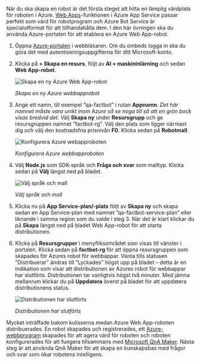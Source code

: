 När du ska skapa en robot är det första steget att hitta en lämplig värdplats för roboten i Azure. [Web Apps](https://azure.microsoft.com/services/app-service/web/)-funktionen i Azure App Service passar perfekt som värd för robotprogram och Azure Bot Service är specialutformat för att tillhandahålla dem. I den här övningen ska du använda Azure-portalen för att etablera en Azure Web App-robot.

1. Öppna [Azure-portalen](https://portal.azure.com/?azure-portal=true) i webbläsaren. Om du ombeds logga in ska du göra det med autentiseringsuppgifterna för ditt Microsoft-konto.

1. Klicka på **+ Skapa en resurs**, följt av **AI + maskininlärning** och sedan **Web App-robot**.
 
    ![Skapa en ny Azure Web App-robot](../images/new-bot-service.png)

    _Skapa en ny Azure webbapprobot_
  
1. Ange ett namn, till exempel ”qa-factbot” i rutan **Appnamn**. *Det här namnet måste vara unikt inom Azure så se noga till så att en grön bock visas bredvid det.* Välj **Skapa ny** under **Resursgrupp** och ge resursgruppen namnet ”factbot-rg”. Välj den plats som ligger närmast dig och välj den kostnadsfria prisnivån **F0**. Klicka sedan på **Robotmall**.

    ![Konfigurera Azure webapproboten](../images/portal-start-bot-creation.png)

    _Konfigurera Azure webbapproboten_

1. Välj **Node.js** som SDK-språk och **Fråga och svar** som malltyp. Klicka sedan på **Välj** längst ned på bladet.   
  
    ![Välj språk och mall](../images/portal-select-template.png)

    _Välj språk och mall_

1. Klicka nu på **App Service-plan/-plats** följt av **Skapa ny** och skapa sedan en App Service-plan med namnet ”qa-factbot-service-plan” eller liknande i samma region som du valde i steg 3. När det är klart klickar du på **Skapa** längst ned på bladet Web App-robot för att starta distributionen. 

1. Klicka på **Resursgrupper** i menyfliksområdet som visas till vänster i portalen. Klicka sedan på **factbot-rg** för att öppna resursgruppen som skapades för Azures robot för webbappar. Vänta tills statusen ”Distribuerar” ändras till ”Lyckades” högst upp på bladet – detta är en indikation som visar att distributionen av Azures robot för webbappar har slutförts. Distributionen tar vanligtvis högst två minuter. Med jämna mellanrum klickar du på **Uppdatera** överst på bladet för att uppdatera distributionens status.

    ![Distributionen har slutförts](../images/deployment-succeeded.png)

    _Distributionen har slutförts_
  
Mycket inträffade bakom kulisserna medan Azure Web App-roboten distribuerades. En robot skapades och registrerades, ett [Azure-webbprogram](https://azure.microsoft.com/services/app-service/web/) skapades för att agera värd för roboten och roboten konfigurerades för att fungera tillsammans med [Microsoft QnA Maker](https://www.qnamaker.ai/). Nästa steg är att använda QnA Maker för att skapa en kunskapsbas med frågor och svar som ökar robotens intelligens.